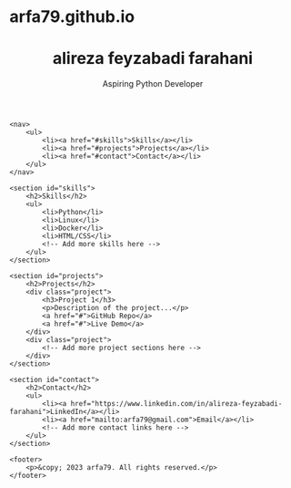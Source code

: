 # arfa79.github.io
<!DOCTYPE html>
<html lang="en">
<head>
    <meta charset="UTF-8">
    <meta name="viewport" content="width=device-width, initial-scale=1.0">
    <link rel="stylesheet" href="styles.css">
    <title>arfa79 - Portfolio</title>
</head>
<body>
    <header>
        <h1>alireza feyzabadi farahani</h1>
        <p>Aspiring Python Developer</p>
    </header>

    <nav>
        <ul>
            <li><a href="#skills">Skills</a></li>
            <li><a href="#projects">Projects</a></li>
            <li><a href="#contact">Contact</a></li>
        </ul>
    </nav>

    <section id="skills">
        <h2>Skills</h2>
        <ul>
            <li>Python</li>
            <li>Linux</li>
            <li>Docker</li>
            <li>HTML/CSS</li>
            <!-- Add more skills here -->
        </ul>
    </section>

    <section id="projects">
        <h2>Projects</h2>
        <div class="project">
            <h3>Project 1</h3>
            <p>Description of the project...</p>
            <a href="#">GitHub Repo</a>
            <a href="#">Live Demo</a>
        </div>
        <div class="project">
            <!-- Add more project sections here -->
        </div>
    </section>

    <section id="contact">
        <h2>Contact</h2>
        <ul>
            <li><a href="https://www.linkedin.com/in/alireza-feyzabadi-farahani">LinkedIn</a></li>
            <li><a href="mailto:arfa79@gmail.com">Email</a></li>
            <!-- Add more contact links here -->
        </ul>
    </section>

    <footer>
        <p>&copy; 2023 arfa79. All rights reserved.</p>
    </footer>
</body>
</html>
